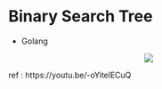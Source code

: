 # Binary Search Tree

- Golang

<p align="center">
<img src="../../assets/BST.png">
</p>

<p>
ref : https://youtu.be/-oYitelECuQ
</p>
